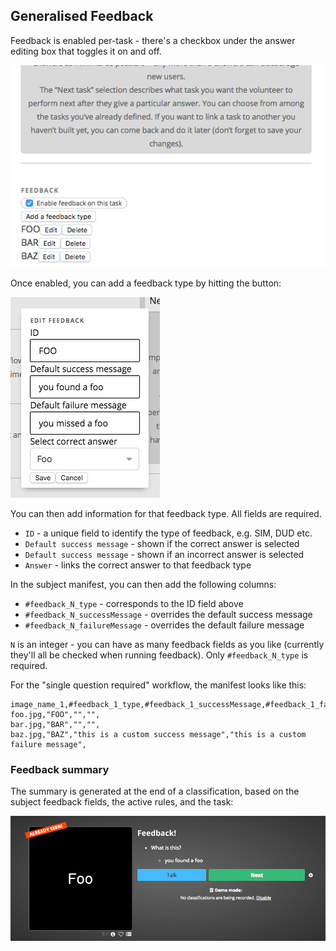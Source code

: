 ## Generalised Feedback

  Feedback is enabled per-task - there's a checkbox under the answer editing box that toggles it on and off.

  ![Enable feedback toggle](/public/assets/feedback-toggle.png)

  Once enabled, you can add a feedback type by hitting the button:

  ![Add information for feedback types](/public/assets/feedback-details.png)

  You can then add information for that feedback type. All fields are required.

  - `ID` - a unique field to identify the type of feedback, e.g. SIM, DUD etc.
  - `Default success message` - shown if the correct answer is selected
  - `Default success message` - shown if an incorrect answer is selected
  - `Answer` - links the correct answer to that feedback type

  In the subject manifest, you can then add the following columns:

  - `#feedback_N_type` - corresponds to the ID field above
  - `#feedback_N_successMessage` - overrides the default success message
  - `#feedback_N_failureMessage` - overrides the default failure message

  `N` is an integer - you can have as many feedback fields as you like (currently they'll all be checked when running feedback). Only `#feedback_N_type` is required.

  For the "single question required" workflow, the manifest looks like this:

  ```csv
  image_name_1,#feedback_1_type,#feedback_1_successMessage,#feedback_1_failureMessage,
  foo.jpg,"FOO","","",
  bar.jpg,"BAR","","",
  baz.jpg,"BAZ","this is a custom success message","this is a custom failure message",
  ```

  ### Feedback summary

  The summary is generated at the end of a classification, based on the subject feedback fields, the active rules, and the task:

  ![Feedback summary](/public/assets/feedback-summary.png)
